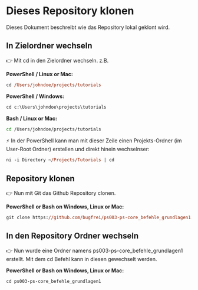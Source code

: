 # Dieses Repository klonen

Dieses Dokument beschreibt wie das Repository lokal geklont wird.<br />

## In Zielordner wechseln

👉 Mit cd <Pfad> in den Zielordner wechseln. z.B.<br />

**PowerShell / Linux or Mac:**
```ps
cd /Users/johndoe/projects/tutorials 
```
**PowerShell / Windows:**
```ps
cd c:\Users\johndoe\projects\tutorials
```
**Bash / Linux or Mac:**
```bash
cd /Users/johndoe/projects/tutorials 
```

⚡ In der PowerShell kann man mit dieser Zeile einen Projekts-Ordner (im User-Root Ordner) erstellen und direkt hinein wechselnser:<br />
```ps
ni -i Directory ~/Projects/Tutorials | cd
```
## Repository klonen

👉 Nun mit Git das Github Repository clonen.<br />

**PowerShell or Bash on Windows, Linux or Mac:**
```ps
git clone https://github.com/bugfrei/ps003-ps-core_befehle_grundlagen1.git
```

## In den Repository Ordner wechseln

👉 Nun wurde eine Ordner namens ps003-ps-core_befehle_grundlagen1 erstellt. Mit dem cd Befehl kann in diesen gewechselt werden.

**PowerShell or Bash on Windows, Linux or Mac:**
```ps
cd ps003-ps-core_befehle_grundlagen1
```

